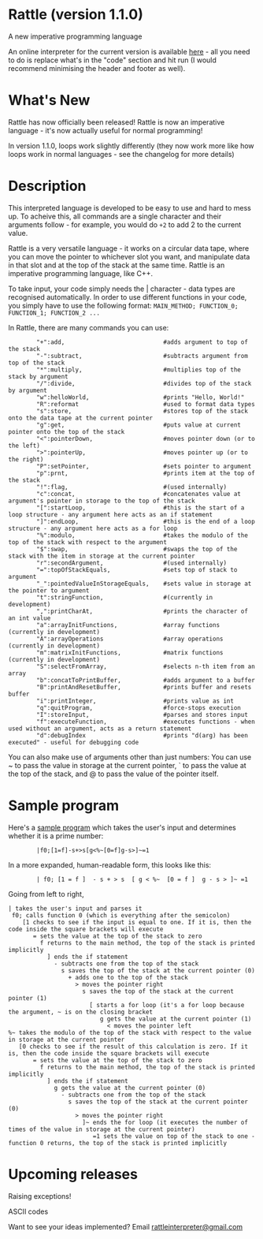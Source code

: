 # Rattle (version 1.1.0)
A new imperative programming language

An online interpreter for the current version is available [here](https://tio.run/##7T1tl9M21t/zKzTOAvFMkokztEDKFGgLZzlnn5YD7O6HTNg6sZJ4cezgF4bpMw9/vc@9erElWXYSBrbd7s5pQ2JJV9K9V/dNV/L2Kl8n8dmvXTI4HpBFEoTxakKKfDm4j086juN0vk@pn9OAJDF5vS7Ik2JFvDMyuj@5e39ydo@MR@NRp/PYLwBSOiE/@HFIo87j9zTNwiSeEG/oDaHCX7cBgwLVvcFoPBjfha@T0Yg8ffWadQN/@E@ekCCZdAj8sY@AzqHDZREvcgB3xB9u/LcURhsv/JwUGSXv/aigBH5skzDOaUrCJfHTFQkzMo/8@C3p@XFAcmwFj5eRv8oIdCQgzP3F20s/DTK3Ah4lyTYjK5oL2MmSfCRzukxSSlbQCcCOszDgFY9YOzlGhLxKyDJNNmSx9lP8DaMiOIT34YIOEDV@NcOqU1@DARhNNn4eLvwouiJZjl37MUwg9a8AINnQTZJeMbCb5D0l@ZqW84fm@DOmH8QEqk5oBAjLciDGhsZ59ogkKRRczSn5Z5HlJE5yrfThYEAu1@FiTRbY@QLmkZkwSI9BDjkx2BgZkh@5grL4@a4IF2/JNk1Wqb/JFAo/C3/55fZ3xS@/XB89n65OXnrz7NbZdDQfzd@MZqtbX8FXD79@N/OAXYCk2ADrkwHxI5htDEh6T6OriQYre5V5r7xs/OJMBepVQMclUDaMSwS9plGUkMskjQL28Hrqnb@bHQ2yk2@z6erhrY/T0fn23Ww1yL6dfTz3tkBgunjLmCmjFNkujLdFjqC2abihZJ3n22xyegpLi66SaDkErC3e0g/AGPGKDhfJ5vRdQTOkeXb61b2vvXunYTbI1/ARF5s5TQf@gEESwxm9m023sxGsEQq9QrXJYV18Pb53Nj4NN9uIkQ6g5yms3MHGX6zDWPRCcFUcCHZ8NjrNGNwBtB4IOpMe8BOdkOstouTHn14DjyNwUdyHJbXwkWmQWznqYM0B8vw0A2FxuabA5z4wO7RGzqSbbX7Fl@l3t@e3i@XSj5Lb5Pr5@XQ@mgJF594MCHsGdB5Pz97N5mcns7ufjKyxd398/@5pUuQwsMGc9/ap/3LUPn8xmq62Lz4eTEIfR3P/3oPTB199fc9jwMKTlz8vRovRn6Yn4ezjJ8B7cO/ufQVe9TGnOUoRzsKcDzmnU5Dw18vRN7AsljNtVSzLRQEiQwKQ1L1KCik@CibN/CBAbQPCYon1liNjALaP6wx6G53AAoCeHh5/xN5QeF0/Hz@sPSdk8C2IZOgwSUM/Ir0kCiYcyEBAYVWhyezjwxXCJ66QVOzjGUBmDMklFefNDUpIwB6VqgDZ9hrEX7hac9G59t@jBLwi13eEOgGZgNO/9GNsH@UhLBEOLutLeXkbhaoPIgT43ocRkx7I0sswigwlsGCquNICKPvZUoGVAqsqv9qCfAf1AlodVVS2TooogLHWR1JqPxojRFBTwQAJEoiZXob5GkcnkAD4S7l@YEo0iVEjIR5CUAEZjr6q64ppkQvWK/7RDz5Khgm5uL1NQG0kF7fHF2qnOJErmt0e9wkFtNzVIcIThowViHkydaCi0ydQ1eHA@M@7M9YdyJinE6QLakv4P04A4sIHxKAuBn4A5Ut6dLgakovYRf55VyAUVLobPwVZ3nP6d1yAAAhFngXFiHOOcUhCuMeMwpdAgCKOaJYxtAZJMY8YR2yG5cTfAM55QdCvVkEETWGpwupCosO/QKv5FUmRp4DYOf4uMvx8OfaYOQF2SBoGaIUgx8FCxl7NgcO6Y/NynBwkmONcY@sBrAP@uyNNLFxQ8BfQJWeeHtLAVTTyKkrmsGZQ8Kq/pXGSqQ9TugWeVJ9wcfkkfxoH6uM82f60fIVySH2KZo2/ouojYcOoj9DI@j4pysdd5TmATLX@F0Wagmr7PtlsgK2exwH9YMIyhrbgVTOz2l/CLLfV@z7ZXpmToMETXJLaYwpLDB6v1IdgGj0D00ibMDBA/h1oCX3SouZ4Jwlsw9@BhOxtuH2dqE9oHDwTwM3xhbEssQ1FdFHDVX0AzyzlNsgqmrU225AC4@tDy5O/AKUAyVnFv@pTck6ms6rI6BZKB55aoI23amuZLBZOZ/0b/zcjXVTaaOHg2o7CDch@EAQguYa44JeC2BpWoPMm/AsMKDN85oO5XpUZlK5X4MxhR5yKH6jB9Xa3XIf6I7Fky4fSO5G/xeLHnkYzckykKV6JirKqXI7VqJRFpzyUSw4e/ZgIe1YsJG2icnFpD5WFaMyefSiCDYpfp8KrUgkju@U4CJL4DpoEcQCKgaZpAqqHU/bSZuDcuXOnsjWuUfp@I4nsld/GQ/Ynf/74DZnmaCWjRQWTKrhDxtQfd9tQCXJcMacSMLmo5C7X8xv/A3IaulfMWcxmzO1Dc31bZGvekpmQfWmjwDPQWH1pV1xL9l2GKZpIUtX2K3@IK9F8nSbFas0f99wheb4UyjpEC8i5BlXO5oMGDZoyzNzKpL0VctdKH9SQ/IQgLsOM9lHfM9jKWljaRsY8aOFZ@MLGFV1jbVa0ofk6CbjtAWYAV3XYMdoGG7QB8hAH1wuHlHisCaubFgDkElx9F63QbEsXaIIufBzfCB9xSBlgHOkWIiFRQ3JgyCGeJ37loOIjV@cRzlzMfD5nVvQQ4EX@gvYc4vQdh1fnwlLWyLZRmPecb6BQhAJCFA28Eqw@gxXDZQ9IIXEkbIOyVNTAIgn42nFxDZ@fg/WhVK@tZkF3pUJlJMIybGlZ702rW/4QMzOrezMrlpSpWAfPREKvGoirlaY0L9K4jhwkIQv9hLEyCR0y9MqqQK93Li7uGP3Wpl/9qOZxceH0JUb7nlsD0KmjVZdhXPRxjhD/gD2/9Zj066LvMWAWYqb452AGM2cDlmLpX5Qtx6rczdOrquOmyQgS3VbogdijEd20YU@DXbkZdNFzfOjAISdoWPcQjFtHjBwqk4VZz506vqOzE5rY23zS2BIBd8wCb@hvt6Bee6yW2zB3rGhdTxGNVU5DzvDa1lL1Qy4Gc9Q1LNUxpHToNndlR5QNSVs/yyRDqZZTVkkbbzKZiUJ0spHMKcYlGALK@q4y9fLhNJwppg/@rK1qHbUaBrjYZVIoZ0se8ObaBAcfokIa2RLMEYMiJUxvVO9HfDkhnpU8VVt90NKigBLw/BQDjw26z5u5terCALE1EV25ej9dU7r1Ca9dIlg27JeduIam6KKyk4XcNhkqpUwS8lKks6w4Id3s0t@y32CwgE6NwhjETORLF4@11qjXZSgrpMHbE7CqOXVN/HZLhiyftLXnLIlhe9S9JNxsE7BotzRd/mMhLFkQfsIQfo1VhCHKDV@loOdqa7vCB5hkEfjbFlv6IUHuL7GscFl9yNnUAkHhZBv8kxqXSSVkqXyL2YIWbq/qi2l@K6Z/Qr6yaDDOX84LEQxGtAaogobkhzBg8RDgDwxuwFeQ@R9CjK7F3CB65NTl9jyl/lt1Fgqnsfgk1x3Aa2yPZ4LWINd4ffEvcJhun9J8oZk9ioJUJgQFqnNwhPrRaik4zvCf4OWotRW5ynSxRgC7jdGR8RljLS9x7auRmm2SZeE8osLTdUbe@OzuV1/fu//g48@Pb795NHS65Dau4ZRmzDHwwRwFacksEzRIeRSvEtIxxbWYQM1kWfkTHMNvWJjuEfMoZBFHdKn/dReNe24@e8TjTqRR7Ls6tuMEZovSHmqpk3RNhSg6lZoX2@h8I/rHgjZTU8CZDjzUMKzRid5IAabWrluh3Crslfg4RgK4dWGgfCCt1XUuZnlQkMwSWdJCSKU6Rlmlmfw@85cXldYrfYA3zAeAcgXtvDZ8Vqr3jW5QVw536STrGLd55GWfj/br85G1z/HOTsf1XmXX2MuR4QTUTCgc4tAyRH2oyyjxcwSoM2Od8aomKASqZu5uK8scuum/@HoYxFb9Y70@DkMw3FRw2cyizhQgP9uBmE6T2eyxvZno07V0CF4C4h3NVoaiSZdvaGWsOY9uyDCYzjUNXoYhhDjQ3X4G1OOGKI6X/3D38h40W8SwwgBOn@3gCPIb7ClF9A/hAiXQ/2qwnRNn4gdBX384cCZZMc9R0xklx85EbEVdGSWnziQI34cBNZ5fOhO2N/533Bo3yl46E7l10SddRPqI/YEliDu4YpuMx1@CcMVjOGyvquedw9T7ZHzOd0H65OycLQGXDNiG@pxGySUjVUBzP4yA0nPQ0CBQ0VDFHRIGMNMHlMHEMeJljHPlTECfGg8fOhPBcT8kl7FR@G1Z@NetUfQC@qD5C15qlG2hWRqbPR05E1SWxtOFM@EbccbzKc4BLCuMYxtFM2cCqs5ScAvImgRFlBjP/wSwwNo2nqY4AxEuZbrcKD93JtUSfvquAJlp1PiHRE/wNwwbPo9fcblhrZzjhJDIMvhslPcRaQDse7DNnphj8YG/MdL7PA7L2L3ZwRNR5yew2H1eocu3SZPyCWaqYKrLkiW9wHAWLMaW6MvX2QAisfRDW3@vEH8RXeTPwGVgcWijwlyS9nXyojIHjUrfiWk/iYOXYKPZK4Wi0nPA9apW@s6ZvCvCXFjZRuFzsRaeY/DGKFsCI32giyKnDTQJQBpg/lW1f1TzIPDv/xQznEUYVGHFfrhgTDngop9I2X3iuEIWa5Wn@GPmVorT9DY5@cxsKfRBRT6WT/72PyA8cL@c726C07YCWfGItwfVFvKSPGRb6gVMDV3UGEZWMGi84y4LqDPzVsl/SlKsredpYecsPgLQBiQc0iHLBPCBjgu2lStiyZitJVwVqIsFd5Z3WAAeJRrPmuI2NUXfH2Wm8LXK7pidaJCsxB8jkm44tu/c7dxErO8S7thWbNlEbNzU@3L7iNoWbn1brDQTVS3syOFMQCIRHbWaFaMVoT2DdpZiPNR32cr@tPXTGBF4xlwRHhaw4GhqTHzm1l31fZpNm7qeyXj@zLFYuQGt8Fvzgr5s17Jb6fKNGgLfLdEQjlsMiZgNuvZ9Tr4Shttk2xsogXbJNGLHlCczQSXGPPyha/FE6pvQGjfVwp5tSKwH/KroqAZ1pu4QaKvxM8Fs@XJ4UK05sNbRINuIa2GML7bKTL43lr2Ffdu235tjXfb@rOLMEje82Wp0919OnSa8NLZqDDV@QrjxS4Qc7aSwYWTnctYFjRhoAGqD7FI6SgMLKftWmrjta6Qmyiz@sJBgrhFR54/RAwaSNywci1joCiEqVqc1SN0Irknm1iStlUKts7R2Z0y53OAAK5OmecPgPfg/7FvFtowQqLaGZUtFpIzwnE7FzBwQ3jEJMTJbuTOY6UTeFbSg@lyb8n/Qfqws@l4VwZLcKLcFsQRtdrL2MfmCxtLsDBzXjFsK31@Bttyg3JZwxE5Q3f/v8wMKYRm/wfgIS@so5oOlatFxumGoQBzryELm@mdy04f8QtOERbSr@iySULbggQKhowO6CDeYFpwm6AAEbhscGZsQgERelpJOipmcKGaYmqM@@ApUJBh2lK1dQEptTxcRdYJxe0c3Lje5NIE81QTaIJGYFIAKGK11pXmhNxprjZAOezQ60xrxSKSlWUV4NhogBNLhfKR7Hka2J/QkKpqi3sgOkSFQdVuadCz5FrpFxTAPPLiWBkaUrMrCuYAMz@rQ@97IdQ8Yzak3Oj7uzU@8gZgQjO@49qwjMCSWwG7siKDoCBOSxXfDodCGZuzc2zI9mlIFAPpkwNblTCEln@dnJWYNdfaMFK0NW44WIpEKsa3nBHAuVZySS6Que9Dnp3p4wtt7Pw19ua/Fsc@ttS6mmMfkDcvHTysWEuLxz9XxIEdZRHJnoWz/aHf7IwOAheJqoz75e1OrUb3J2jJOc@fRCv0YgZ54rmvBqx9IhIpcwzIBrwyYZISlqwPlUEIqZRwtLMTNqonWtYp2hhPc6SrkOj9vXh6lIdrIaCfnJXUAnMqBta2LNlFV2@FANMmQu8CV/MmmzMSUghZZiHjjPlIb5qraJawvg8DBTgQOGAIrhfV5Uch3IAQC@Q8@xVNJNfGUR8lUJGBW6ljF3EgsxT4pmxjVReKOqJ9gKml7A1/P6L8Zrk/PxXiblrReVwy2kTCnn52zDZ0vto0kd2OV4/OSLKI4PIwyaqt9idPSpp0@3QMJdHwAgY53E@jYXDm446ei@4hpd5Zq8dlWlUJAthkgqCcyo4VdiyjoK2md4HHk1A@IPJ4pg9Fq6kGXgdOIjV85KfBEWlM7IdakZGuHwgYY29IgLI/sttVRTbvKPW4onWkWkoV@5n64Xl9m6igOUDfDU6zW@Yij2eWRdeXYthU1ewMy2P4GqDFMzQpPu8w3E08V25XbqCqS8Nh6pp1bL7Y2HNjqMaZgqSBZU15Mo2GF2VwCEEz@wQMzk0uUaQGteuaGeZrF8Ej0QEM9V2THIBoH0pxGYg7IHgpRqIE73u30CKDGfhTBmp@PJqMGkgz2JcmDBzenyaiFJINDSQIDqtOhyiCwyg7jNgdjgatorfoRqSTu7lhYxQ1prMku5hlkdSllSiAbYzS1bRbhn3QutMqZcdvZyn5@QycWr6PKOSV6iQjCTWAVQUXGTx9BWRjT8oAPzzntiKDhEcFYBeZRcpTh3QjhAtSrSEQViHn60zPS4xvMoIPZwWpsx@9bUe@TYOen3LaDtg22jO3IR32rBufJsxXUmSpnxLOatpF8aeWLvbWQhbrtJG0NhPDoZS1/bbfiagPDWIIfkRHhpQWeAObmlMjR0RYwPhTHOaGIDIi@SBiV0yLmJ2nuZDJ3oWwQCp4Rd8/EitYHTqCYXmMKhS6/8oZtKfVYEsIblx9nC7EHHxMk3tMUU@3DZXV3yyFnhuukbDskfQBkS@aqPXNhVzJAUy6BdkB1x2BqR4oPY1stYVCFJfc9pjIcq9ryfSKf1lhXKZOpkW6fMeAwoHSLX2QjVzL6rmNA1nGNPu8gGlNXedzprzE/Fxvwg7FD8iKiLB8ds/fZ3hw74Ij5NX6eR5R1uk0pfD5ebfwwwltMmJfkk2X4oTykGWZZAUCzJImPHLee44uJ5RVzqV6UmVdg4RO32@2qFosmoDCvh93EITMeubc6T/HqlZxtpChJPp3GvFA1pFi3T0SXCvPUrQ6200aKOA8j7oFFCbtNQgylVl/sjrcdLmF50dZ0jL0OnLRV3GHTaemxDecwBV3ruPljIUfK@VJ6s9NWZO5n3FzI8mK5VMwsMCww2i2y2HAnK8EjzTBbm0Lcg//rqSKu7UjRH2pZ3Cx34mDWsORS7Kz9b7GC/k3waHWTmh/wjEyeja2agGUKp9UAZBd@MI3Fipktjcf9NY@KvOkrddh1fvwmLrS12eUAzPFYhvwuhpp1bne3bNfftBtEVoOu4SYcy7GkvT2Az2vy7Uo7tZmuNdNP5prg/UmYaLLH@UuzieznkMaWxBBYn2pOh/DjlOUgLw@RR2V@dtTztvY@9cXUruLO28urc1k/O5WtqLtUnnYSEgf58bca5Eenzdg1h/n4txrmY8did7vGrRnVOb3POUIQtsILrgVHXEMgqqzX8uU350p1eaO8107//w4YsjY@b/a74sTa@Maz34IXa8M4mwm@3IcLO5/FYE1lkEW1xnWLqjFDXt1H9NrSifclHeo2ax2bFajrlr3S@bHQRLoOWrmwQh2U4izXJtctU1VSaqTddo1rdbQuWOKqzTXfbQC34hOz4Coea6/Ks@Hcz7fODu6cDIzrfhrOLZRxL4MUzbUlBzTRzrBvKvOmfYZ94lzEjltbgDqxLLrihqnrOiPc0Ac5vyGAT1RHf0wUHKTx/pgoOFip/r7QwNVykzq2aNrflY/yX2vwP8UaVNjuj2EY3njlth//a276X4PyX2dQ/sZaSh/@DWF9KZv1mbyuqdlwNdJX2fUYByXq8SayqFrgAtSZy2K7mZpPcIucuYdlCO9Kc9CA752OarQrU1PtYqat4Wj/AyZQX@Yk2E5n4EUkHP/lmTd81JT8iVmwZSZUoLzLxkyT3A1jj@D47j1@S1C7mYJ0s32Ftxw2JEbuzixtvEAUwdpIUu@xTNvcnfPa3lM9XUi/Pca6qHiV6mYLeyabflG@eoc3S5VWFzHr2LyW5qD1zFZwkpJRX2zKxAkp88h2nc9qW6Mj6zk1rYqYjpkWa70@R5nUzpy4HRlTFiYb2cZqqVcuZZ7spN7fo54e9bOsK7Ph@PssqisFUSFPyDIKt6cp3uiNt2DPw/h0DdK@x@7heYtvqrrEm@5ZiiZQKaNuHw9pJhu8uVC@sMMbfw0t2RtY2GNM4OiThU8zPyXZOlzm8rUW1UVCKm@o9NZSFdlFzIJZ2Ku6PinhkUGxZHTfJNFxR2LjYl3PJXJtpNWrN215KIe9arctqYgkvidz9sUNS0t2cJayayMjGq/ytcr5tjR3gPEPfpN7Vr3QRmB7nuQ5ZvfUzpgRf2xrU74GDBgviVlhIAc0EAKlPL0rTznwJD0YmjfUq4yM8tGQPI0y3orrerVvKa7g551MKpmqe3ZXvBwf7XOwOE6WmgGjGWBFMTu8wi4IJjw/uY934rLbOvtkPz6yvYNkr6sjdQHckZzAyWC8TSFnNnt5USDPXC6dZy3VTG2v1Wb2oDVVTb/YsLqg@AmutRKevjEqR6SbM@x0snbJuzKc2nJqEH/8vRQWPdl2@7sm8qdlrwak@ujH6q0D4pVSeB3rmGtQdSqKjrROhWvuMF@siZkBgUXGWzMa8uMrdNvvQWdQ1CvPeY@u7RoPpdiewqGNeFS/NcWaXr9rqqYxw5eH7nBrqBy14XH0XzxqeLS64vardUvAuqT5j8Blw5TbcSovgDZuNBQH94oYTK0QX4LSUYRFkakGt0jgv1pEqHXQOMLL3IX9dTI4Pr3VJy9fPn3G1Az10whfKhpQRJyPF21s/A@nG7wMXnzBO5v45RaLJCo28WmaXPaJDwBBZp6CN4zdFJvaW8Qa1FVN4zSbOl0xbI6MTuMduPIKV1MTNJyLqMNQ7tWu3mKgfzSforFcGGmcGbG6REf4t/OtYQYS25PThHOmXU15iDfR0PFBpzJ0TVq@n2L/o4O642o7p6Ldqqmimt0wwG4Dlu/W47e2oyhhBgU@q940YDs5wWw9lnxH8YVc7B2JLJsP7//Gdx6yezpIeTi/yl1VoI0FuEcKuADIYoPFOKNM58OnJbSYhvLYM0IVSYFcxLW4KdBS91TMZjJJ2GKc7/F2upu8zm/XTeVqKNdz@uLeCDn98rYNU3QYmcGNrFr6Q3xWIoYoLqhvOFioVBfBE8chthtAOjvi0a2jwsC4MbKWQZm1lRO67W4jry@1pPkWmIa9@YaWemaY6n/rN9o2HDAUbybTFyre3ZrE6Mkx3dTGja3nST/DGxuMmVf2ie0IoR0WmP3aPfBWcMphzOqe371iF/V4pzjtle8IVyjrH1GoN/sXHs404xeN6K0nInbqukG5Cbmu85oynRtH2HB2Y@zdvXf3/tnXd@/VNFR1yQK7cbk@hr1jzBYpqSK@7m4nUfDaHpNX3qij@abVr1m7N364gN3nJV4NTnft3VoHnADfecT7kLEdMj7rGFsE8T5j2Kfv2h0BBx55/1J0sp68qEfEdZ41q5bXi6g3vJQRNHxBs363CJmi9SWCc@W1IsxpYYYWvu4xZtf64AlafiU3yfB1NzNx04Zy5B6fi@sCMZ7H3kvPw3uIKjzBwWrYpKx4FTvIWH@Dxh7Xbblx0EPeG2Ia6OWq667kZga7JxFbq2Nmw@KvBFdCkiyuiG@h1mWj8l60Dh6v/J6/PtJxnItfh7cvLsg1eU7OvaFH5mQ@ghL4x/uVvQ5dqS6/TidomnT466PlQ9D@vx79Pw) - all you need to do is replace what's in the "code" section and hit run (I would recommend minimising the header and footer as well).

What's New
=

Rattle has now officially been released! Rattle is now an imperative language - it's now actually useful for normal programming!

In version 1.1.0, loops work slightly differently (they now work more like how loops work in normal languages - see the changelog for more details)

Description
=

This interpreted language is developed to be easy to use and hard to mess up. To acheive this, all commands are a single character and their arguments follow - for example, you would do `+2` to add 2 to the current value.

Rattle is a very versatile language - it works on a circular data tape, where you can move the pointer to whichever slot you want, and manipulate data in that slot and at the top of the stack at the same time. Rattle is an imperative programming language, like C++.

To take input, your code simply needs the | character - data types are recognised automatically. In order to use different functions in your code, you simply have to use the following format:
            `MAIN_METHOD; FUNCTION_0; FUNCTION_1; FUNCTION_2 ...`

In Rattle, there are many commands you can use:

            "+":add,                            #adds argument to top of the stack
            "-":subtract,                       #subtracts argument from top of the stack
            "*":multiply,                       #multiplies top of the stack by argument
            "/":divide,                         #divides top of the stack by argument
            "w":helloWorld,                     #prints "Hello, World!"
            "R":reformat                        #used to format data types
            "s":store,                          #stores top of the stack onto the data tape at the current pointer
            "g":get,                            #puts value at current pointer onto the top of the stack
            "<":pointerDown,                    #moves pointer down (or to the left)
            ">":pointerUp,                      #moves pointer up (or to the right)
            "P":setPointer,                     #sets pointer to argument
            "p":prnt,                           #prints item at the top of the stack
            "!":flag,                           #(used internally)
            "c":concat,                         #concatenates value at argument's pointer in storage to the top of the stack
            "[":startLoop,                      #this is the start of a loop structure - any argument here acts as an if statement
            "]":endLoop,                        #this is the end of a loop structure - any argument here acts as a for loop
            "%":modulo,                         #takes the modulo of the top of the stack with respect to the argument
            "$":swap,                           #swaps the top of the stack with the item in storage at the current pointer
            "r":secondArgument,                 #(used internally)
            "=":topOfStackEquals,               #sets top of stack to argument
            "_":pointedValueInStorageEquals,    #sets value in storage at the pointer to argument
            "t":stringFunction,                 #(currently in development)
            ",":printCharAt,                    #prints the character of an int value
            "a":arrayInitFunctions,             #array functions (currently in development)
            "A":arrayOperations                 #array operations (currently in development)
            "m":matrixInitFunctions,            #matrix functions (currently in development)
            "S":selectFromArray,                #selects n-th item from an array
            "b":concatToPrintBuffer,            #adds argument to a buffer
            "B":printAndResetBuffer,            #prints buffer and resets buffer
            "i":printInteger,                   #prints value as int
            "q":quitProgram,                    #force-stops execution
            "I":storeInput,                     #parses and stores input
            "f":executeFunction,                #executes functions - when used without an argument, acts as a return statement
            "d":debugIndex                      #prints "d(arg) has been executed" - useful for debugging code

You can also make use of arguments other than just numbers: You can use ~ to pass the value in storage at the current pointer, \` to pass the value at the top of the stack, and @ to pass the value of the pointer itself.




Sample program
=

Here's a [sample program](https://tio.run/##7T1rd9u2kt/1KxBqE4u2JIty0iRqnGeTsznnbtuTZO/9oCgtJUISbyhS4SOOu9789e4MHiQAgpQUJ9tt9/reOhYeA2BmMC8MoO1lvk7is9@7ZHA8IIskCOPVhBT5cnAPSzqO43SepdTPaUCSmLxZF@RJsSLeGRndm9y@Nzm7S8aj8ajTeewXACmdkB/8OKRR5/FHmmZhEk@INxwNzxgg@MF/8oQEyaRD4If9CugcQC6LeJFDhxukqql@bfz3lPhlIwIwYMBk4@fhwo@iS5LlSQotYuKnqX9Jwphs6CZJL6EoIJvkIyX5mpJtEsY5TbE7fozpp5x89KOCVoPQKKMADVa8oXGePSJJChWXc0r@WWQ5iZNcq30wGJCLdbhYkwUOvsiJn5kwSI9BDnNSZGKOq2Xkrx65Ai34@0MRLt6TbZqsUn@TKeh5Ef72262nxW@/Xd14OV2dvPLm2c2z6Wg@mr8bzVY378CfHv75dOaNRiTMWAdsTwbEj2C1MSDpI40uJxqs7HXmvfay8c9nKlCvAjougbJpXCDoNY2ihFwkaRSwwqupd/5hdmOQnTzMpqsHNz9PR@fbD7PVIHs4@3zubcliTRfvM8R3RgEDSyDMtsgR1DYNN5Ss83ybTU5PgfPoKomWQ8Da4j39tFj78YoOF8nm9ENBM6R5dnrn7nfe3dMwG@Rr@BUXmzlNB/6AQRLTGX2YTbezETAYhVGh2eSwIb4b3z0bn4abbcRIB9DzFBh7sPEX6zAWowCp80PBjs9GpxmDO4DeA0Fn0gN@ohNytUWU/PjTG@BxBC6q@2ROFz4yDXIrR92KAkNt/TSDHXmxpsDnPjA79EbOpJttfumyWT69Nb9VLJd@lNwiwDmr0WK8OMserjz273R@e35nNp7fgf/dBqqPvxhjY@/e@N7t06TIYXaDOR/yS/@tuH5Oc9yonEs4qTkzUZAxV8vR98B5y5nGeMuS72BXSgASgZdJIXdowQSGHwQo72A/LrHdcmQTO8avqwxGG50Aj8FID44/42goH65ejh/UygkZPCRkCQMmaehHpJdEwYQDGQgorCl0mX1@sEL4xBXCgP16AZAZzbkw4OTfoBACClBY2RJFHnLGFUiYcLXm0mntf0Qhc0mujjLOCrDtcPkXfoz9ozwELuTgsr4USbdQbvmwS4G1fJgx6YG4ugijyJCzC6YMKkGL4pVxIzAjMG5@uQURCrIf9AqoEpKtkyIKYK71mYBMWCQxcDuNEeLaT4MBEiQQK70I8zXOTiAB8JdyEZyjME1iFPqIhxCkbIazr9q6YlnkLRsVf@gnHzffhLy9tU1AMidvb43fqoPiQi5pdmvcJxTQcluHCCUMGSuQpGTqQEOnT6Cpw4Hxj7dnbDjYxs8nSBdUSPBfnADEhQ@IgQ2UAj@AZiQ9OlwNydvYRf75UCAU1GsbPwVx2XP6Ry5AAIQiz4LuwTXHOCUhP2NG4QsgQBFHNMsYWoOkmEeMIzbDcuHvAOe8IuhXuyCCrrDdYXch0eFfoNX8kqTIU0DsHD8XGf5@NfaQVCB2SBqCEbBkHAfCAEc1Jw77jq3LcXKQD45zhb0HsA/45440AXBDwU9Al5x5ekgDV1F6qyiZw55B2aZ@lvo/UwtTugWeVEu4MHqSP48DtThPtj8tX6MsU0vRcvBXVC0SZoJaFCXJ9llSlMVdpRxAptr4iyJNQXs8SzYbYKuXcUA/mbCMqS1408xs9rcwy23tniXbS3MRNHiCW1IrprDFoHilFoL18QKsD23BwAD5U5DB@qJFy/FOEtimvwMJ2ftw@yZRS2gcvBDAzfmFsayxTUUMUcNVfQIvLPU2yCqatT7bkALj23SDAY2ck4GnVmjTgNopFxaWNWDldNa/9v9npIv6HG0D3LJRuAGRDvsbBNIQ9/FS0FBbLAzehFahhZQVvvDB0K3qDALWG3CaV4tvwg@04Oq4W24vvUjsxLJQ2vXys9jTONJoRo6JNGIrCVA2lbusmpWyl5RCuZOg6MdEWIJif2gLlXtGK1T2l7F69kuRV1D9JhX@iEoYOSzHQZDER6jp4wDkPU3TBDQKp@yFjTePjo4qE@IKher3kshe@dd4yH7kxx@/J9Mc7Us0lGBRBXdlmFbjDg/qNo4r5o4BJheVOOXqe@N/Qk5Dx4S5WdmMOUxo6G6LbM17MuuyL00PKANF1JfmwpVk32WYouUjNWi/8iS4bszXaVKs1ry45w7Jy6XQwSEaNs4VaGi2HrRT0EJhVlQmzaiQOyX6pIbkJwRxEWa0j2qcwVb2wtI2M@Z7CpvcF6arGBpbs6oNBWc54CYFaHeuwXBgVPkbVO15iJPrhUNKPNaFtU0LAHIRLqiLxmW2pQu0LBc@zm@ERRxSBhhHuoVISFR8HBhyiOeJTzlo7sjVeYQzF7OKz5lxPAR4kb@gPYc4fcfhzbkMlC2ybRTmPed7qBROdIiigTeC3WewYrjsASkkjoTKL2tFC6ySgK8cF/fw@TkYFUrz2m4WdFcaVLYfbMOWnvXRtLblB7Eys7k3s2JJWYp18kwk9KqJuFptSvMijevIQRIipyECq746ZBiVNYFRj96@PTLGrS2/@lCt4@1bpy8x2vfcGoBOHa26DOOij3OE@AfM9K3HpF8XXYoBM/wyxbMF65b5ELAVS7eh7DlW5W6eXlYDNy1GkOiWQg/EHgXPvg17GuzKe6CLnuPDAA45QXu5h2DcOmLkVJkszHru1PEdnZ3Qct7mk8aeCLhjVnhDf7sF9dpjrdyGtWND636KaKxyGnKG17aXqg9yM5izrmGpjiFlQLd5KDuibEja@lkmGUq1nLJK2niTyUxUou@MZE4xZMEQULZ3laWXhdNwppg@@LG2q3XUahjgYpdJoZxtecCbaxMcfIoKaWRPMEcMipQwvVF9HPHHCfGs5Kn66pOWFgXUgEOnGHhs0n3eza01FwaIrYsYytXH6ZrSrU946xLBsmO/HMQ1NEUXlZ2s5LbJUKllkpDXIp1lwwnpZhf@ln0GgwV0ahTGIGYiX3purLdGvS5DWSEN3p6AVa2pa@K3WzJkWdLWn7NkmmyY7iXhZpuARbul6fKXhbBkQfgJQ/gNNhGGKDd8lYqeq@3tCh9gkkXgRlts6QcEub/EssJl9SlnUwsEhZNt8E9qXCaVkKXxTWYLWri9ai@W@VAs/4TcsWgwzl/OzyKMimgNUAUNyQ9hwMIcwB8Ys4A/QeZ/CjFoFnOD6JFTl9vzlPrv1VUonMbCjlx3AK9h4B64DKxBrvH64l/gMN0@pflCM3sUBaksCCpU5@AG6kerpeA4w3@Cl6O2VuQq08UaAew2RkeGXYy9vMS9rwZgtkmWhfOIgseD0sIZeeOz23e@u3vv/udfH99692jodMkt3MMpzZhj4IM5CtKSWSZokPLgXCWkY4p7MYGW4BCU/gTH8DsWfXvEPApZxRFd6n/dReOem8@KeDiJNIp9V8d2nMBqUdpDK3WRrqkQxaBS82IfnW/E@FjRZmoKONOBhxqGdTrROynA1NZ1K5Rbhb0SH8dIALcuDJRfSGt1n4tVHhT7sgSMtMhQqY5RVmkmv8/85UWl9Uof4B3zAaBeQTtvDb8r1ftON6grh7t0knWM2zzycsxH@435yDrmeOeg4/qocmgc5YbhBNRMKJzi0DJFfarLKPFzBKgzY53xqi4oBKpu7m4ry5y66b/4ehjE1vxzvT1OQzDcVHDZzKLOFCC/2oGYTpPZ7bG9mxjTtQwIXgLiHc1WhqJJl591Zaw7j27IMJjONQ1ehiGEONDdfga044Yozpd/cPfyHjRbxLDCAE6fHcwI8hvsKUX0D@ECJdB/abCdE2fiB0FfLxw4k6yY56jpjJpjZyJOmC6NmlNnEoQfw4Aa5RfOhJ0q/wMPlY26V85Enkj0SReRPmI/YAni2ac4/eLxlyBc8RgOO4Lqeeew9D4Zn/PDjT45O2dbwCUDdhQ9p1FywUgV0NwPI6D0HDQ0CFQ0VPHggwHM9AllsHCMeBnzXDkT0KdG4QNnIjjuh@QiNioflpX/uTWqfoYxaP4zrzXqttAtjc2RbjgTVJZG6cKZ8PM1o3yKawDL6m9JYg49cyag6iwVN4GsSVBEiVH@bwALrG2jNMUViHAp0@VG/bkzqbbw8w8FyEyjxS8SPcHfMWz4Mn7N5Ya1cY4LQiLL4LNR30ekAbBnYJs9MefiA39jpPdlHJaxe3OAJ6LNT2Cx@7xBl59@JmUJ5nhgksiSpYvAdBYsxpbo29fZACKx9lPbeK8RfxFd5C/AZWBxaKPBXJL2TfJzZQ4ajZ6KZT@Jg1dgo9kbhaLRS8D1qlb7wZl8KMJcWNlG5UuxF15i8MaoWwIjfaKLIqcNNAlAGmDaT3UsVPMg8Oe/FTOcRRhUYcU@uGBMOeCin0jZfeK4QhZrjaf4YeZWitP0Njn5zDwj9EHDOAsxT4D8/T9AeOAxOD@0BKdtBbLiEe8Pqi3kNXnITsoLWBq6qDHMrGDQ@MBdFlBn5q2SOZSk2FrPcMLBWXwEoA1IOKRDdsDvAx0X7IRWxJIxz0m4KtAWK46WRywAjxKN5xtxm5qi748yU/ha5XDMTjRIVuKPEUk3HNsP5HaeDdYP/3acFracDTae1X2740HtZLZ@LFaaiaoWduR0JiCRiI5azYrRqtCeQTtLMR7qp2zleNr@aYwIvGCuCA8LWHA0NRY@c@uu@j7dpk1Dz2Q8f@ZYrNyAVviteUHfdmg5rHT5Rg2B75ZoCMcthkTMDl37OSffCcNtsu0NlEC7ZBpxYspzlKARYx5e6Fo8kfohtMZNtbBnGxLrAb8qOqpBnaknBNpu/EowW/44PKjWHFjraJBtxLUwxjfbZSbfG9vewr5tx@/NsS77eFZxZokbXm83uvtvp04TXhp7NYYavyDc@C1CjnZS2DCyczvrgkZMNAC1QXYpHaWDhZR9K03c9j1SE2UWf1hIMNeIqPNi9ICB5A0bxyIWukKIit1pDVI3gmuSuTVJa6VQ6yqtwxlLLg84wMqkad4weQ/@C/tWsS0jBKqtYTlSESkjPFVTMTMHhA9MQozMVu4MgEnIh4IWVF9rU/4P2o@VRd@rIliSG@WxINagzU7WPiZf0FianYHjmnFL4fsr0JYblNsSjjgJqvv/fZ7aH5bxG4yPsLSOYj5YqhYdpxuGCrAldMhC5vpn8tCH/EbThEW0q/YsklD24IECoaMDugg3mO2bJugABG4bHBmbEIBEXpaSJYoJmihmmJqjPvgKVOQNdpSjXUBK7UwXEXWCcXtHNy43uTSBPNUE2iCRmBSABhitdaV5oXcaa52QDnt0OtM68UikpVtFeDYbIATS4Xykex5GEieMJBqaot7IDpEhUPVYmnQs@Ra6RcUwDzy4lgZGlKzKyrmADGV16H1v5LoHzObUGx0f9@Yn3kAsCOZ3XCvrCAyJLbAbOyIoOsI8Y/G34VBoUzNO7m2ZHk2pAgB9MmD7cqaQkq/zqxKzhjp7RorWh21HC5FIhdjW9H9cSxWn5BKpywr6/D4MT3j76KehL8@1OPa5tdbFzPGYvGNp9mnFQkI8/nt1scZRNpE8WSj7P9rd/4YBwEJxtVOf/KOp16jeZW2Zp3nyaIV@jEBPPNe14NUPJEJFrmGZgFcGTDLCstCBcighlTqOFhbiZs1E71pDO8MJ7nQVcp2fN28PzRBVRIbeBMlTLU4GysUK5Uc2USZclMXISlwt92za1lu1LmF9m2UPdi97wJZdoyyP@Iul8w98cqeSh0Upj0qp08cs0LG65pFg/T4puxjNRaKMaJ9g6mZ7B19PjL8elk7PxXwNLNn3k95RS/Gx4fdU4FfTkuKgRXIWNjw@LxErqsPDcKv22he9LX2@KoaPvxTDx3tg@FjlYAXLLMYtUCwSfoW5hhPtK9mKYEjn1A@IvK8nY6zqiXqXgdMogn9yfOH9qaZ@Yt/Lrd8OhU0wtp3uW4rsJsONmtKQR7dQO9MUv0X1mse8enuZgKLY9d0MrzVa1yPu6rL8cYmiNtTsDcjgzWugxrCgKjztskpMPFVsV54OqkjCe8yZdpG52NpwYGvHmIJlOGRN6R6N9gImKQlAsPj7980EJVGnqcd6QoJ5ScMwtHX/uZ4CsWMSjRNpzo4wJ2T38BVq4EFuOz0CaLEfRbDl16PJqIEkg31Jcv/@9WkyaiHJ4FCSwITqdKgOxq2yw7jeb2xwFa3VOCJDwt0d4qm4IY012cUM3qwupUwJZGOMpr7NIvyLbjFWqSBuO1vZryXoxOJtVDmnBOUQQXi2qSKoyPilGqgLY1reW@GplB0RC7tBUC1jeiBHGV6WDxegXkV@pUDM859ekB4/NwUdzK4BYz/@PoX6wAC7FuS2XQttsDhsNxnqJxC4Tn4Ir65UudGc1bSN5EsrX@ythVrddR5j00jDb2BwU0akfWibBwvFDUGoIgOiMyjDcFrE/HLGUSaPw8sOoaAXX2kSKxoXqEAxY8PckGhIyUy9HjvXfufyG1IhjuDjmftHmmL2drisHtI45HZpHY1t12kPgGxJhrQfhu86X246ntbuPDZNpqNks1bDq9Fl8zDTAsntdruqPtEkAiYTsFv9Ms2KG/zzFJ@CyFn0Vsks6DQmo6lxjLr2EEMqLFzXCSy8T4o4DyNuH0cJu5kuplJrL47k2jLaWTKm9Qx4ryz3toY7NK6Wk9dw@UvQtY6bvxZypCQo9ze74kHmfsaFeZYXy6WiBEHsY4hNpM5g@DzBe5SwWpuS2oP/6@fTru0ew19qW1zvwPZg1rAc4O5s/afYQX8SPFqN2OYCngbGU0BVI6HMG7OaCOyVAXY/mVUzSwfvGGv2LnnXV9qw17f4qz5oCbEbycwsXIb8AnjNdrIbw7anNNr1t1XlN7yqYbkLsbdB/nWNgl25bppxIw@y8c0VPMXe43KX2UXCO6Sz5dQZ9qF6YCysafWekUzA/9VRb/HZB9N3S7sOO2@vr257/IrH/OIcU7ekPe1@FU7y8x81yc/KJGtXKGrTfPxHTfOxMk1528J1jbv41e2frzlDkKbC@an5pm5T8tiX6PZUeiyq4aIrn8YMRvVszWtL99qXHCgGrG1sClPfnnulW3aV@8LqmIrbUJt7tzwpTKmR9dQ1XjXQhmB5QzYnZbcp0IouTEKoGKO9KU9GcL/e1jh4cDIwXltoSBstfUSDFM2tJYGbaGdogEoBtK@wT5y3sePW9pdOrErCXzNhUKf/NY2w82sCuI4S@Wvi4Uv01F8TEweqwv9bSGhVpn8iPXptRLRnszd3/Zf@/Wr69w/e0fr0rwnrW6n4F/JxgWY9b6SOsMucB52/8y6yqtq/AtSZy4ICmXo8cZOcuYdlf@zKTtSAj1sT1pr7eaNOmxRp6zjaPx0S2svjDlsuIV6b5fgvM7SxqCmnIw6UA85AebPczH7YDWOPqIo9orEjGtJMQbrZvsY3eRryHXYnjDQ@d4VgbSSpj1hmY@xOZWkfqX4KqN91tm4q3qS6h2k/oNZfa1VfnBS5XxULsYHNS9QH7We2g5OUjPoimhcnpDwe3pVN3LZHR2RHppUlla3lsreyqJ1H3aR9mhYms2aFWdqVW5mfo6q3zdW7Dn6WdeUhN39UuXoABxXyhCyjcHua4vuT@GbjPIxP1yDte@zW@Hv8RoILfJeVZV4AlTLq9vFKQbLBd3bkq9He@DvoyZ4BZ8V48tcnC59mfkqydbjM5dvK1bV3lTdUemsZCOzZQMEsUPiFeQwMiiVR6zr5CzvyFRbrmu@lmBEKafXmTS6KkppcextARSTxPZmKJ94DWLJrHpQ9chTReJWvVc63Za8BjF/4u6NZ9aq6wPY8yfNkY8mIJv7Y1qf8ugdgvCRmlYGc0EAIlPKuiUxe5Of/MDVvqDcZGfWjIXkeZbwX1/Xq2FJcwcejTCqZanj2sqmcH@1zsDhPdqYHsxlgQ7E6fHAlCCY87aiPL7ixt6X6ZD8@sj2EvddDR7oA7pTfRcDIYLz9C8M/UZ614QlJ5bN/2usuan@tNbMHrQ/46c/wVM/pPcG9VsLTI@1yRro5w@7SaE@SKtOpbacG8cdfUbboyba3SjWRPy1HNSDVZz9W78iJ7zXAx8PGXIOqS1F0pHUpXHOH@WJNzKMzrDLeeG5Ie6vQbX@1k0FRH@jkI7q2S6dKtf3sT5vxqH7H15o1t2uppjHDt4fuT2uoHLXhcfQvPGp4tLri9ofgSsC6pPl/gcuGJbfjVD5XaLy/I/LxixhMrRCf7O4owgLz7yuDW@TlXS4i1DpoHOHTo8L@Ohkcn97sk1evnr9gaob6aYRfHhVQRJyP10I3/qfTDT5dKv7AFwb4VcxFEhWb@DRNLvrEB4AgM0/BG8Zhik3tqywa1FVN4zSbOl0xbY6MTuOLbfLBMVMTNKQ71mEor0BWb@7qv5qTYy3PGxmpoFaX6Ab@7PzqCgOJ7VkNwjnTHlI6xJtoGPgAV8jUpOVryvvfCNAdV1v6qfYGlIpqdh@OvV0nv@CFvzGKooQZFFhWvYtrS8pkth7L2qD49RHsi3pYGgi@VolfvMNulZLyUlqV9KRAGwtwjxRwAZDFBotxRpkHgqUltJiG8soRQhXZJFzEtbgp0FP3VMxuMrvMYpzv8RUp1/lOmV3vaqqhXM/pi1uOcvnl3VBTdBgpZY2sWvpDfFUihiieU224L6A0F8ETxyG2@6qdHfHo1llhUNyYWcukzNbKxZt2t5G3l1rSfLO84Sizoad@SKL63/r7aw33BsT3aOgbFV8aS2L05JhuauPG1msiX@F9YWPllX1iIAefWejybwLDb3lkQY9HFS7EM3N7BSPqAUyRGZ7viD8oGxpxonf7X7xEYQYkGm9S1A/ZOnVhrzzEV1diTTlvjTNsyOIde7fv3r539t3tuzWVU12GZA/@1eewd9DYIvZUxNf95yQK3tiD7MqD7pqzWX2atbvXh0vMfb5DosGLrn21wwE3tXZexTpkbofMzzrHFsm6zxz2Gbt2l@/Aq2nfik7WHNx6iFvn2drLvPICr3pdugyJ4df@6XeAyRTNKRFtK6//Mi@EWU74bUMxu@WOt23EN99m@Nr6TNyIVa7GYbl4rQYDdOwLRXm8DlGFubyshU3Kii8JBRnrb9B648oqN1J@5f1e0@Iud113JU8n2DM92FudM5sW/6JJJcbIAoX43Ya6bOwo38vRwae3nvGvL3Ic5@3vV2Q5@p5M8WtnlmSGMVBygk99kSlZkQfk5mcyHYm6Fat9SGafybn3O/sSTgWa/HM6QVukw7@0UBaCuv/9/v27/wM) which takes the user's input and determines whether it is a prime number:

            |f0;[1=f]-s+>s[g<%~[0=f]g-s>]~=1
            
In a more expanded, human-readable form, this looks like this:

            | f0; [1 = f ]  - s + > s  [ g < %~  [0 = f ]  g - s > ]~ =1
            
Going from left to right,


    | takes the user's input and parses it
     f0; calls function 0 (which is everything after the semicolon)
        [1 checks to see if the input is equal to one. If it is, then the code inside the square brackets will execute
           = sets the value at the top of the stack to zero
             f returns to the main method, the top of the stack is printed implicitly
               ] ends the if statement
                 - subtracts one from the top of the stack
                   s saves the top of the stack at the current pointer (0)
                     + adds one to the top of the stack
                       > moves the pointer right
                         s saves the top of the stack at the current pointer (1)
                           [ starts a for loop (it's a for loop because the argument, ~ is on the closing bracket
                              g gets the value at the current pointer (1)
                                < moves the pointer left
    %~ takes the modulo of the top of the stack with respect to the value in storage at the current pointer
       [0 checks to see if the result of this calculation is zero. If it is, then the code inside the square brackets will execute
           = sets the value at the top of the stack to zero
             f returns to the main method, the top of the stack is printed implicitly
               ] ends the if statement
                 g gets the value at the current pointer (0)
                   - subtracts one from the top of the stack
                     s saves the top of the stack at the current pointer (0)
                       > moves the pointer right
                         ]~ ends the for loop (it executes the number of times of the value in storage at the current pointer)
                            =1 sets the value on top of the stack to one - function 0 returns, the top of the stack is printed implicitly
                            


Upcoming releases
=

Raising exceptions!

ASCII codes

Want to see your ideas implemented? Email [rattleinterpreter@gmail.com](mailto:rattleinterpreter@gmail.com)
